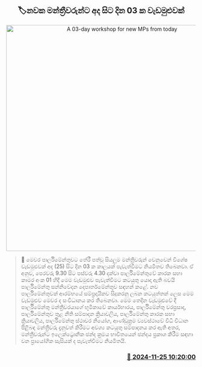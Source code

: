 <p align='center'><b><h2 align='center' title='A 03-day workshop for new MPs from today'>🏷නවක මන්ත්‍රීවරුන්ට අද සිට දින 03 ක වැඩමුළුවක්</h2></b></p>
<p align='center'><img src='https://helakuru.sgp1.cdn.digitaloceanspaces.com/esana/images/lib/parliment-srilanka-new-thumb-1.jpg' width='600' alt='A 03-day workshop for new MPs from today'></p>

>📝 මෙවර පාර්ලිමේන්තුවට තේරී පත්වූ සියලුම මන්ත්‍රීවරුන් වෙනුවෙන් විශේෂ වැඩමුළුවක් අද (25) සිට දින 03 ක කාලයක් පැවැත්වීමට නියමිතව තිබෙනවා.
ඒ අනුව, පෙරවරු 9.30 සිට පස්වරු 4.30 දක්වා පාර්ලිමේන්තුවේ කාරක සභා කාමර අංක 01 හිදී මෙම වැඩමුළුව පැවැත්වීමට කටයුතු යොදා ඇති බවයි පාර්ලිමේන්තු සන්නිවේදන දෙපාර්තමේන්තුව සඳහන් කළේ.
නව පාර්ලිමේන්තුවක් ආරම්භයේ සම්ප්‍රදායිකව සිදුකරනු ලබන කටයුත්තක් ලෙස මෙම වැඩමුළුව මෙවර ද සංවිධානය කර තිබෙනවා.
මෙම තෙදින වැඩමුළුවේ දී පාර්ලිමේන්තු මන්ත්‍රීවරයාගේ භූමිකාවේ කාර්යභාරය, පාර්ලිමේන්තු වරප්‍රසාද, පාර්ලිමේන්තුව තුළ නීති සම්පාදන ක්‍රියාවලිය, පාර්ලිමේන්තු කාරක සභා ක්‍රියාවලිය, පාර්ලිමේන්තු ස්ථාවර නියෝග, ආණ්ඩුක්‍රම ව්‍යවස්ථාවේ විධි විධාන පිළිබඳ මන්ත්‍රීවරු දැනුවත් කිරීමට අවශ්‍ය කටයුතු සම්පාදනය කර ඇති අතර, මන්ත්‍රීවරුන්ට ඉලෙක්ට්‍රොනික ඡන්ද ක්‍රමය භාවිතයෙන් ඡන්දය ප්‍රකාශ කිරීම සඳහා වන ප්‍රායෝගික සැසියක් ද පැවැත්වීමට නියමිතයි.


<h3 align='right'><a href='https://www.helakuru.lk/esana/p/105403/'>📅 2024-11-25 10:20:00</a></h3>
